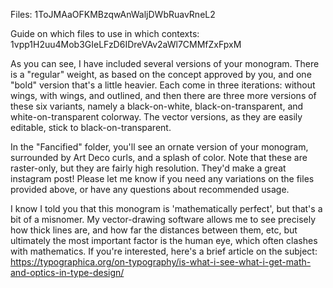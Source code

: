 Files: 1ToJMAaOFKMBzqwAnWaljDWbRuavRneL2

Guide on which files to use in which contexts: 1vpp1H2uu4Mob3GIeLFzD6IDreVAv2aWl7CMMfZxFpxM

As you can see, I have included several versions of your monogram. There is a "regular" weight, as based on the concept approved by you, and one "bold" version that's a little heavier. Each come in three iterations: without wings, with wings, and outlined, and then there are three more versions of these six variants, namely a black-on-white, black-on-transparent, and white-on-transparent colorway.
The vector versions, as they are easily editable, stick to black-on-transparent.

In the "Fancified" folder, you'll see an ornate version of your monogram, surrounded by Art Deco curls, and a splash of color. Note that these are raster-only, but they are fairly high resolution. They'd make a great instagram post!
Please let me know if you need any variations on the files provided above, or have any questions about recommended usage.

I know I told you that this monogram is 'mathematically perfect', but that's a bit of a misnomer. My vector-drawing software allows me to see precisely how thick lines are, and how far the distances between them, etc, but ultimately the most important factor is the human eye, which often clashes with mathematics. If you're interested, here's a brief article on the subject: https://typographica.org/on-typography/is-what-i-see-what-i-get-math-and-optics-in-type-design/
